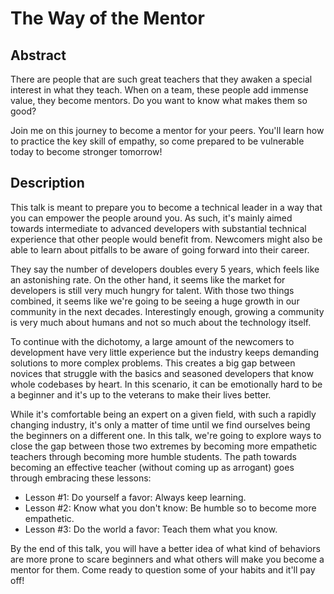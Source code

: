# The Way of the Mentor

## Abstract

There are people that are such great teachers that they awaken a special
interest in what they teach.  When on a team, these people add immense value,
they become mentors.  Do you want to know what makes them so good?

Join me on this journey to become a mentor for your peers.  You'll learn how to
practice the key skill of empathy, so come prepared to be vulnerable today to
become stronger tomorrow!

## Description

This talk is meant to prepare you to become a technical leader in a way that
you can empower the people around you.  As such, it's mainly aimed towards
intermediate to advanced developers with substantial technical experience that
other people would benefit from.  Newcomers might also be able to learn about
pitfalls to be aware of going forward into their career.

They say the number of developers doubles every 5 years, which feels like an
astonishing rate.  On the other hand, it seems like the market for developers
is still very much hungry for talent.  With those two things combined, it seems
like we're going to be seeing a huge growth in our community in the next
decades.  Interestingly enough, growing a community is very much about humans
and not so much about the technology itself.

To continue with the dichotomy, a large amount of the newcomers to development
have very little experience but the industry keeps demanding solutions to more
complex problems.  This creates a big gap between novices that struggle with
the basics and seasoned developers that know whole codebases by heart.  In this
scenario, it can be emotionally hard to be a beginner and it's up to the
veterans to make their lives better.

While it's comfortable being an expert on a given field, with such a rapidly
changing industry, it's only a matter of time until we find ourselves being the
beginners on a different one.  In this talk, we're going to explore ways to
close the gap between those two extremes by becoming more empathetic teachers
through becoming more humble students.  The path towards becoming an effective
teacher (without coming up as arrogant) goes through embracing these lessons:

* Lesson #1: Do yourself a favor: Always keep learning.
* Lesson #2: Know what you don't know: Be humble so to become more empathetic.
* Lesson #3: Do the world a favor: Teach them what you know.

By the end of this talk, you will have a better idea of what kind of behaviors
are more prone to scare beginners and what others will make you become a mentor
for them.  Come ready to question some of your habits and it'll pay off!
